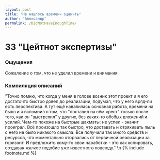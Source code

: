 ```yaml
---
layout: post
title: "Не нашлось времени оценить"
author: "Александр"
permalink: /DidNotHaveEnoughTime/
---
```


# 33 "Цейтнот экспертизы"

### Ощущения
Сожаление о том, что не уделил времени и внимания

### Компиляция описаний
"Точно помню, что когда у меня в голове возник этот проект и я его достаточто быстро довел до реализации, подумал, что у него вряд-ли есть перспектива. А тут ещё навалилась основная работа, времени на было и я вспомнил о том, что "поставил на нём крест" только после того, как он "выстрелил" у других, без каких-то обобых вложений и усилий. Чем-то похоже на быстрые шахматы: не успел - значит проиграл. Всё произошло так быстро, что доставать и отряхивать пыль с него не было никакого смысла. Все получили так много средств и ресурсов, что моментально оторвались от первичной реализации за горизонт. И предложить кому-то свои наработки - это как копировать, создавая жалкое подобие уже известного повсюду."
\n {% include footnote.md %}
